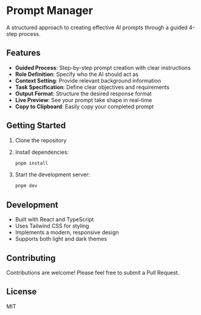 # Prompt Manager

A structured approach to creating effective AI prompts through a guided 4-step process.

## Features

- **Guided Process**: Step-by-step prompt creation with clear instructions
- **Role Definition**: Specify who the AI should act as
- **Context Setting**: Provide relevant background information
- **Task Specification**: Define clear objectives and requirements
- **Output Format**: Structure the desired response format
- **Live Preview**: See your prompt take shape in real-time
- **Copy to Clipboard**: Easily copy your completed prompt

## Getting Started

1. Clone the repository
2. Install dependencies:

   ```bash
   pnpm install
   ```

3. Start the development server:

   ```bash
   pnpm dev
   ```

## Development

- Built with React and TypeScript
- Uses Tailwind CSS for styling
- Implements a modern, responsive design
- Supports both light and dark themes

## Contributing

Contributions are welcome! Please feel free to submit a Pull Request.

## License

MIT

